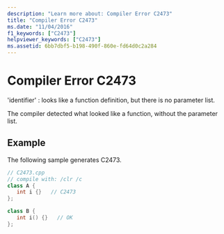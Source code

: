 ```yaml
---
description: "Learn more about: Compiler Error C2473"
title: "Compiler Error C2473"
ms.date: "11/04/2016"
f1_keywords: ["C2473"]
helpviewer_keywords: ["C2473"]
ms.assetid: 6bb7dbf5-b198-490f-860e-fd64d0c2a284
---
```

# Compiler Error C2473

'identifier' : looks like a function definition, but there is no parameter list.

The compiler detected what looked like a function, without the parameter list.

## Example

The following sample generates C2473.

```cpp
// C2473.cpp
// compile with: /clr /c
class A {
   int i {}   // C2473
};

class B {
   int i() {}   // OK
};
```
